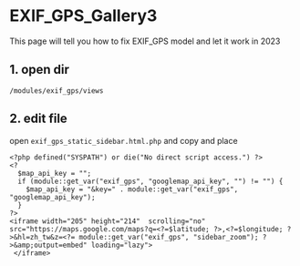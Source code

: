 # EXIF_GPS_Gallery3
This page will tell you how to fix EXIF_GPS model and let it work in 2023

## 1. open dir
`/modules/exif_gps/views`

## 2. edit file
open `exif_gps_static_sidebar.html.php`
and copy and place
```
<?php defined("SYSPATH") or die("No direct script access.") ?>
<?
  $map_api_key = "";
  if (module::get_var("exif_gps", "googlemap_api_key", "") != "") {
    $map_api_key = "&key=" . module::get_var("exif_gps", "googlemap_api_key");
  }
?>
<iframe width="205" height="214"  scrolling="no" src="https://maps.google.com/maps?q=<?=$latitude; ?>,<?=$longitude; ?>&hl=zh_tw&z=<?= module::get_var("exif_gps", "sidebar_zoom"); ?>&amp;output=embed" loading="lazy">
 </iframe>

```
